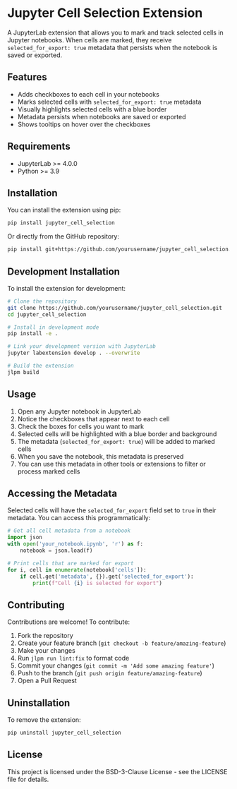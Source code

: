 # Jupyter Cell Selection Extension

A JupyterLab extension that allows you to mark and track selected cells in Jupyter notebooks. When cells are marked, they receive `selected_for_export: true` metadata that persists when the notebook is saved or exported.


## Features

- Adds checkboxes to each cell in your notebooks
- Marks selected cells with `selected_for_export: true` metadata
- Visually highlights selected cells with a blue border
- Metadata persists when notebooks are saved or exported
- Shows tooltips on hover over the checkboxes

## Requirements

- JupyterLab >= 4.0.0
- Python >= 3.9

## Installation

You can install the extension using pip:

```bash
pip install jupyter_cell_selection
```

Or directly from the GitHub repository:

```bash
pip install git+https://github.com/yourusername/jupyter_cell_selection.git
```

## Development Installation

To install the extension for development:

```bash
# Clone the repository
git clone https://github.com/yourusername/jupyter_cell_selection.git
cd jupyter_cell_selection

# Install in development mode
pip install -e .

# Link your development version with JupyterLab
jupyter labextension develop . --overwrite

# Build the extension
jlpm build
```

## Usage

1. Open any Jupyter notebook in JupyterLab
2. Notice the checkboxes that appear next to each cell
3. Check the boxes for cells you want to mark
4. Selected cells will be highlighted with a blue border and background
5. The metadata (`selected_for_export: true`) will be added to marked cells
6. When you save the notebook, this metadata is preserved
7. You can use this metadata in other tools or extensions to filter or process marked cells

## Accessing the Metadata

Selected cells will have the `selected_for_export` field set to `true` in their metadata. You can access this programmatically:

```python
# Get all cell metadata from a notebook
import json
with open('your_notebook.ipynb', 'r') as f:
    notebook = json.load(f)

# Print cells that are marked for export
for i, cell in enumerate(notebook['cells']):
    if cell.get('metadata', {}).get('selected_for_export'):
        print(f"Cell {i} is selected for export")
```

## Contributing

Contributions are welcome! To contribute:

1. Fork the repository
2. Create your feature branch (`git checkout -b feature/amazing-feature`)
3. Make your changes
4. Run `jlpm run lint:fix` to format code
5. Commit your changes (`git commit -m 'Add some amazing feature'`)
6. Push to the branch (`git push origin feature/amazing-feature`)
7. Open a Pull Request

## Uninstallation

To remove the extension:

```bash
pip uninstall jupyter_cell_selection
```

## License

This project is licensed under the BSD-3-Clause License - see the LICENSE file for details.